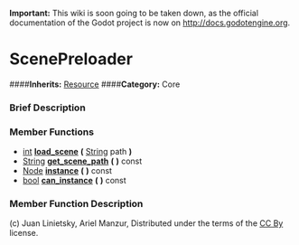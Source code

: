 **Important:** This wiki is soon going to be taken down, as the official documentation of the Godot project is now on http://docs.godotengine.org.

#  ScenePreloader  
####**Inherits:** [Resource](class_resource)
####**Category:** Core

###  Brief Description  


###  Member Functions 
  * [int](class_int)  **[load&#95;scene](#load_scene)**  **(** [String](class_string) path  **)**
  * [String](class_string)  **[get&#95;scene&#95;path](#get_scene_path)**  **(** **)** const
  * [Node](class_node)  **[instance](#instance)**  **(** **)** const
  * [bool](class_bool)  **[can&#95;instance](#can_instance)**  **(** **)** const

###  Member Function Description  


(c) Juan Linietsky, Ariel Manzur, Distributed under the terms of the [CC By](https://creativecommons.org/licenses/by/3.0/legalcode) license.
